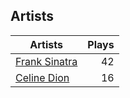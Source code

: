 ## Artists
Artists | Plays 
----- | -----: 
[Frank Sinatra](/artists/frank-sinatra-739) | 42
[Celine Dion](/artists/celine-dion-39068) | 16

